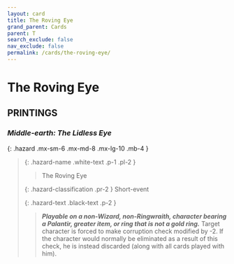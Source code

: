 ```yaml
---
layout: card
title: The Roving Eye
grand_parent: Cards
parent: T
search_exclude: false
nav_exclude: false
permalink: /cards/the-roving-eye/
---
```


# The Roving Eye


## PRINTINGS


### _Middle-earth: The Lidless Eye_

{: .hazard .mx-sm-6 .mx-md-8 .mx-lg-10 .mb-4 }
> {: .hazard-name .white-text .p-1 .pl-2 }
> > <div class="hazard-mp"></div>
> > <div class="card-name">The Roving Eye</div>
>
> {: .hazard-classification .pr-2 }
> Short-event
>
> {: .hazard-text .black-text .p-2 }
> > ***Playable on a non-Wizard, non-Ringwraith, character bearing a Palantir, greater item, or ring that is not a gold ring.*** Target character is forced to make corruption check modified by -2. If the character would normally be eliminated as a result of this check, he is instead discarded (along with all cards played with him). 
>
